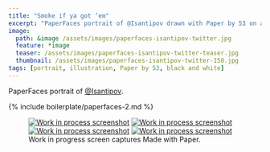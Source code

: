 ```yaml
---
title: "Smoke if ya got ’em"
excerpt: "PaperFaces portrait of @Isantipov drawn with Paper by 53 on an iPad."
image: 
  path: &image /assets/images/paperfaces-isantipov-twitter.jpg 
  feature: *image
  teaser: /assets/images/paperfaces-isantipov-twitter-teaser.jpg
  thumbnail: /assets/images/paperfaces-isantipov-twitter-150.jpg
tags: [portrait, illustration, Paper by 53, black and white]
---
```


PaperFaces portrait of [@Isantipov](http://twitter.com/Isantipov).

{% include boilerplate/paperfaces-2.md %}

<figure class="third">
  <a href="/assets/images/paperfaces-isantipov-process-1-lg.jpg"><img src="/assets/images/paperfaces-isantipov-process-1-600.jpg" alt="Work in process screenshot"></a>
  <a href="/assets/images/paperfaces-isantipov-process-2-lg.jpg"><img src="/assets/images/paperfaces-isantipov-process-2-600.jpg" alt="Work in process screenshot"></a>
  <a href="/assets/images/paperfaces-isantipov-process-3-lg.jpg"><img src="/assets/images/paperfaces-isantipov-process-3-600.jpg" alt="Work in process screenshot"></a>
  <a href="/assets/images/paperfaces-isantipov-process-4-lg.jpg"><img src="/assets/images/paperfaces-isantipov-process-4-600.jpg" alt="Work in process screenshot"></a>
  <figcaption>Work in progress screen captures Made with Paper.</figcaption>
</figure>
